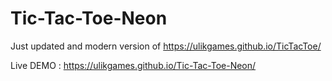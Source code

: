 # Tic-Tac-Toe-Neon

Just updated and modern version of https://ulikgames.github.io/TicTacToe/

Live DEMO : https://ulikgames.github.io/Tic-Tac-Toe-Neon/
